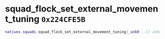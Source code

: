 # squad_flock_set_external_movement_tuning `0x224CFE5B`

```lua
natives.squads.squad_flock_set_external_movement_tuning(_unk0 --[[ integer ]], _unk1 --[[ integer ]], _unk2 --[[ integer ]], _unk3 --[[ integer ]], _unk4 --[[ integer ]])
```